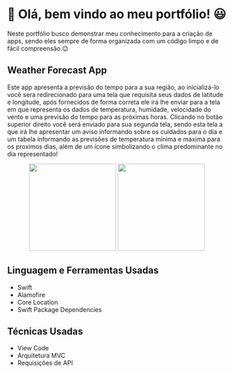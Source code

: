 # 👋 Olá, bem vindo ao meu portfólio! 😃

Neste portfólio busco demonstrar meu conhecimento para a criação de apps, sendo eles sempre de forma organizada com um código limpo e de fácil compreensão.😉 

## Weather Forecast App

Este app apresenta a previsão do tempo para a sua região, ao inicializá-lo você sera redirecionado para uma tela que requisita seus dados de latitude e longitude, após fornecidos de forma correta ele irá lhe enviar para a tela em que representa os dados de temperatura, humidade, velocidade do vento e uma previsão do tempo para as próximas horas. Clicando no botão superior direito você será enviado para sua segunda tela, sendo esta tela a que irá lhe apresentar um aviso informando sobre os cuidados para o dia e um tabela informando as previsões de temperatura mínima e maxima para os proximos dias, além de um ícone simbolizando o clima predominante no dia representado!

<p align="center">
<img src="", width="200"/>
<img src="", width="200"/>
</p>

## Linguagem e Ferramentas Usadas
- Swift
- Alamofire
- Core Location
- Swift Package Dependencies

## Técnicas Usadas
- View Code
- Arquitetura MVC
- Requisições de API




